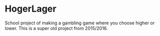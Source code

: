 # HogerLager
School project of making a gambling game where you choose higher or lower.
This is a super old project from 2015/2016.
